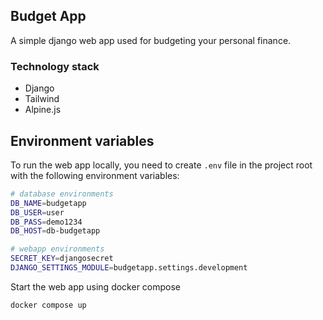 ## Budget App

A simple django web app used for budgeting your personal finance. 

### Technology stack
- Django
- Tailwind
- Alpine.js

## Environment variables
To run the web app locally, you need to create `.env` file in the project root
with the following environment variables:

```bash
# database environments
DB_NAME=budgetapp
DB_USER=user
DB_PASS=demo1234
DB_HOST=db-budgetapp

# webapp environments
SECRET_KEY=djangosecret
DJANGO_SETTINGS_MODULE=budgetapp.settings.development

```
Start the web app using docker compose

`docker compose up`


